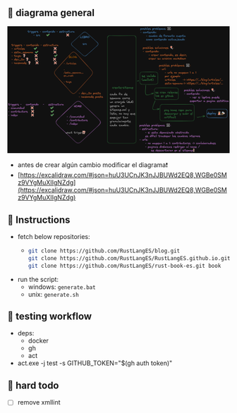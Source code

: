 ## 🍕 diagrama general

![diagrama](diagrama.png)

- antes de crear algún cambio modificar el diagrama❗
- [https://excalidraw.com/#json=huU3UCnJK3nJJBUWd2EQ8,WGBe0SMz9VYgMuXIIgNZdg](https://excalidraw.com/#json=huU3UCnJK3nJJBUWd2EQ8,WGBe0SMz9VYgMuXIIgNZdg)

## 🍔 Instructions

- fetch below repositories:
  - ```sh
    git clone https://github.com/RustLangES/blog.git
    git clone https://github.com/RustLangES/RustLangES.github.io.git home
    git clone https://github.com/RustLangES/rust-book-es.git book
    ```
- run the script:
  - windows: `generate.bat`
  - unix: `generate.sh`

## 🧪 testing workflow

- deps:
  - docker
  - gh
  - act
- act.exe -j test -s GITHUB_TOKEN="$(gh auth token)"

## 🍗 hard todo

- [ ] remove xmllint
